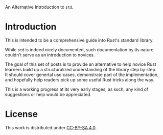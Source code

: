 An Alternative Introduction to `std`.

# Introduction

This is intended to be a comprehensive guide into Rust's standard library.

While `std` is indeed nicely documented, such documentation by its nature couldn't serve as an introduction to novices.

The goal of this set of posts is to provide an alternative to help novice Rust learners build up a structuralized understanding of the library step by step. It should cover genertal use cases, demonstrate part of the implementation, and hopefully help readers pick up some useful Rust tricks along the way.

This is a working progress at its very early stages, as such, any kind of suggestions or help would be appreciated.

# License

This work is distributed under [CC-BY-SA 4.0](https://creativecommons.org/licenses/by-sa/4.0/).